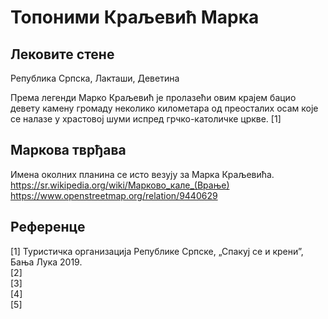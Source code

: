 # Топоними Краљевић Марка

## Лековите стене
Република Српска, Лакташи, Деветина

Према легенди Марко Краљевић је пролазећи овим крајем бацио девету камену громаду неколико километара од преосталих осам које се налазе у храстовој шуми испред грчко-католичке цркве. [1]  

## Маркова тврђава
Имена околних планина се исто везују за Марка Краљевића.  
https://sr.wikipedia.org/wiki/Марково_кале_(Врање)
https://www.openstreetmap.org/relation/9440629

## Референце

[1] Туристичка организација Републике Српске, „Спакуј се и крени”, Бања Лука 2019.  
[2]  
[3]  
[4]  
[5]  
